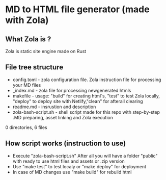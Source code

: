 # MD to HTML file generator (made with Zola)

## What Zola is ?

Zola is static site engine made on Rust

## File tree structure 

- config.toml               - zola configuration file. Zola instruction file for processing your MD files
- _index.md                 - zola file for processing newgenerated htmls
- makefile                  - usage: "build" for creating html`s, "test" to test Zola locally, "deploy" to deploy site with Netlify,"clean" for afterall clearing
- readme.md                 - insrustion and description
- zola-bash-script.sh       - shell script made for this repo with step-by-step .MD preparing, asset linking and Zola execution

0 directories, 6 files

## How script works (instruction to use)

- Execute "zola-bash-script.sh" 
After all you will have a folder "public" with ready to use html files and assets or .zip version
- Use "make test" to test localy or "make deploy" for deployment
- In case of MD changes use "make build" for rebuild html
